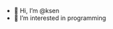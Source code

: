 - 👋 Hi, I’m @ksen
- 👀 I’m interested in programming

<!---
ksenocks/ksenocks is a ✨ special ✨ repository because its `README.md` (this file) appears on your GitHub profile.
You can click the Preview link to take a look at your changes.
--->
